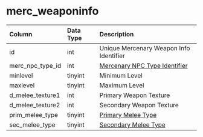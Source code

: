 # merc\_weaponinfo

| Column | Data Type | Description |
| :--- | :--- | :--- |
| id | int | Unique Mercenary Weapon Info Identifier |
| merc\_npc\_type\_id | int | [Mercenary NPC Type Identifier](merc_npc_types.md) |
| minlevel | tinyint | Minimum Level |
| maxlevel | tinyint | Maximum Level |
| d\_melee\_texture1 | int | Primary Weapon Texture |
| d\_melee\_texture2 | int | Secondary Weapon Texture |
| prim\_melee\_type | tinyint | [Primary Melee Type](https://eqemu.gitbook.io/server/categories/player/skills) |
| sec\_melee\_type | tinyint | [Secondary Melee Type](https://eqemu.gitbook.io/server/categories/player/skills) |

